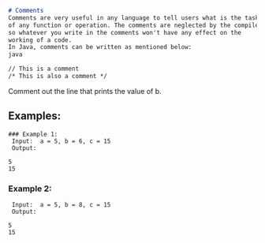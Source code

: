 ```markdown
# Comments
Comments are very useful in any language to tell users what is the task
of any function or operation. The comments are neglected by the compiler,
so whatever you write in the comments won't have any effect on the
working of a code.
In Java, comments can be written as mentioned below:
java

// This is a comment
/* This is also a comment */
```

Comment out the line that prints the value of b.
## Examples:
```
### Example 1:
 Input:  a = 5, b = 6, c = 15
 Output:

5
15
```

### Example 2:
```
 Input:  a = 5, b = 8, c = 15
 Output:

5
15
```
